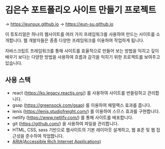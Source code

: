 # 김은수 포트폴리오 사이트 만들기 프로젝트

→ https://eunsux.github.io
→ https://eun-su.github.io

이 튜토리얼은 하나의 웹사이트를 여러 가지 프레임워크를 사용하여 만드는 사이트를 소개합니다.
웹 개발자들은 종종 다양한 프레임워크를 이용하여 작업하게 됩니다. 

자바스크립트 프레임워크를 통해 사이트를 효율적으로 만들어 보는 방법을 익히고
깊이 배우기 보다는 다양한 방법을 사용하여 흐름과 감각을 익히기 위한 프로젝트를 보여주고 있습니다.

## 사용 스택
- react (https://ko.legacy.reactjs.org/) 를 사용하여 사이트를 번들링하고 관리합니다.
- gsap (https://greensock.com/gsap) 를 이용하여 패럴랙스 효과를 줍니다.
- lenis (https://lenis.studiofreight.com/) 를 이용하여 스므스 효과를 구현합니다.
- netlify (https://www.netlify.com/) 를 통해 사이트를 배포합니다.
- git (https://github.com/) 을 사용하여 파일을 관리합니다.
- HTML, CSS, sass 기반으로 웹사이트의 기본 레이아웃 설계하고, 웹 표준 및 웹 접근성을 준수하여 작업합니다.
- [ ARIA(Accessible Rich Internet Applications) ](https://developer.mozilla.org/en-US/docs/Web/Accessibility/ARIA/Roles)
